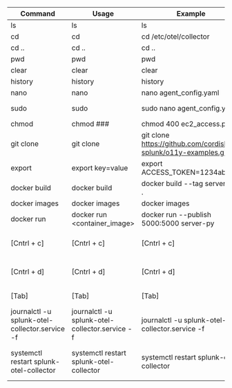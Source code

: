 | Command | Usage | Example | Purpose |
|---|---|---|---|
| ls | ls | ls | List the items in the active directory |
| cd | cd <directory> | cd /etc/otel/collector | Navigate to the specified directory |
| cd .. | cd .. | cd .. | Navigate up one directory level |
| pwd | pwd | pwd | List the current active directory |
| clear | clear | clear | Clear the terminal screen |
| history | history | history | List the previously ran commands |
| nano | nano <file> | nano agent_config.yaml | Edit a file |
| sudo | sudo <command> | sudo nano agent_config.yaml | Execute subsequent command as the root user |
| chmod | chmod ### <file> | chmod 400 ec2_access.pem | Change the permissions of a file |
| git clone | git clone <url> | git clone https://github.com/cordishall-splunk/o11y-examples.git | Clone a directory locally |
| export | export key=value | export ACCESS_TOKEN=1234abcdef | Set an environmental variable |
| docker build | docker build <path to dockerfile> | docker build --tag server-py . | Build a container container image using given dockerfile |
| docker images | docker images | docker images | List the available container images |
| docker run | docker run <container_image> | docker run --publish 5000:5000 server-py | Run a docker image |
| [Cntrl + c] | [Cntrl + c] | [Cntrl + c] | Abort whatever process is running in the terminal. Stopping a container, or python service for example |
| [Cntrl + d] | [Cntrl + d] | [Cntrl + d] | Exit the current shell session. For example, terminate an ssh session on a remote host |
| [Tab] | [Tab] | [Tab] | Autocomplete whatever you're typing |
| journalctl -u splunk-otel-collector.service -f | journalctl -u splunk-otel-collector.service -f | journalctl -u splunk-otel-collector.service -f | Tail the logs of the spllunk otel collector |
| systemctl restart splunk-otel-collector | systemctl restart splunk-otel-collector | systemctl restart splunk-otel-collector | Restart the splunk otel collector service. Command must be run in order to update config after editing /etc/otel/collector/agent_config.yaml |